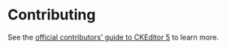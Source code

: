 Contributing
========================================

See the [official contributors' guide to CKEditor&nbsp;5](https://ckeditor.com/docs/ckeditor5/latest/framework/contributing/contributing.html) to learn more.
